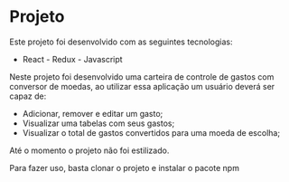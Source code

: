 # Projeto 
Este projeto foi desenvolvido com as seguintes tecnologias:

  * React - Redux - Javascript

Neste projeto foi desenvolvido uma carteira de controle de gastos com conversor de moedas, ao utilizar essa aplicação um usuário deverá ser capaz de:

* Adicionar, remover e editar um gasto;
* Visualizar uma tabelas com seus gastos;
* Visualizar o total de gastos convertidos para uma moeda de escolha;

Até o momento o projeto não foi estilizado.

Para fazer uso, basta clonar o projeto e instalar o pacote npm

